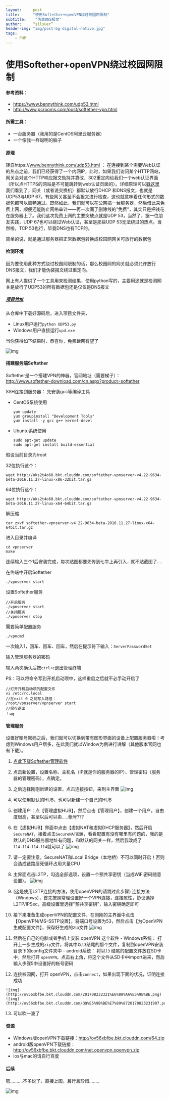 ```yaml
---
layout:     post
title:      "使用Softether+openVPN绕过校园网限制"
subtitle:    "伪装DNS报文"
author:     “silsuer”
header-img: "img/post-bg-digital-native.jpg"
tags:
    - PHP
---
```



使用Softether+openVPN绕过校园网限制
========================

#### 参考资料：
 - https://www.bennythink.com/udp53.html
 - http://www.pcrooms.com/post/softether-vpn.html

#### 所需工具：
 - 一台服务器（我用的是CentOS阿里云服务器）
 - 一个像我一样聪明的脑子

#### 原理
 转自https://www.bennythink.com/udp53.html  ：
 在连接到某个需要Web认证的热点之前，我们已经获得了一个内网IP，此时，如果我们访问某个HTTP网站，网关会对这个HTTP响应报文劫持并篡改，302重定向给我们一个web认证界面（所以点HTTPS的网站是不可能跳转到web认证页面的）。详细原理可以[戳这里](http://www.ruijie.com.cn/fw/wt/36502) 我们看到了，网关（或者说交换机）都默认放行DHCP 和DNS报文，也就是UDP53与UDP 67。有些网关甚至不会报文进行检查，这也就意味着任何形式的数据包都可以顺畅通过。既然如此，我们就可以在公网搞一台服务器，然后借此来免费上网，顺便还能防止网络审计——再一次画了删除线的"免费"，其实只是把钱花在服务器上了。我们这次免费上网的主要突破点就是UDP 53，当然了，据一位朋友实践，UDP 67也可以绕过Web认证，甚至是那些UDP 53无法绕过的热点。当然啦，TCP 53也行，毕竟DNS也有TCP的。

 简单的说，就是通过服务器把正常数据包转换成校园网网关可放行的数据包


#### 检测环境
因为要使用此种方式绕过校园网限制的话，那么校园网的网关就必须允许放行DNS报文，我们才能伪装报文绕过重定向。

网上有人提供了一个工具用来检测结果，使用python写的，主要用途就是检测网关是放行了UDP53的所有数据包还是仅仅是DNS报文

##### [项目地址](https://github.com/BennyThink/UDP53-Filter-Type)

从仓库中下载好源码后，进入项目文件夹，
 - Linux用户运行`python UDP53.py`
 - Windows用户直接运行`upd.exe`

当你获得如下结果时，恭喜你，免费蹭网有望了

![img](http://ov56xbfbe.bkt.clouddn.com/QQ%E5%9B%BE%E7%89%8720170823223109.jpg)

#### 搭建服务端Softether
Softether是一个搭建VPN的神器，官网地址（需要梯子）：http://www.softether-download.com/cn.aspx?product=softether

SSH连接到服务器：
先安装gcc等编译工具
 - CentOS系统使用
   ```
   yum update
   yum groupinstall "Development Tools"  
   yum install -y gcc g++ kernel-devel  
   ```
 - Ubuntu系统使用
   ```
   sudo apt-get update
   sudo apt-get install build-essential
   ```

假设当前目录为/root

32位执行这个：
```
wget http://oks2t4o68.bkt.clouddn.com/softether-vpnserver-v4.22-9634-beta-2016.11.27-linux-x86-32bit.tar.gz
```

64位执行这个：
```
wget http://oks2t4o68.bkt.clouddn.com/softether-vpnserver-v4.22-9634-beta-2016.11.27-linux-x64-64bit.tar.gz
```

解压缩
```
tar zxvf softether-vpnserver-v4.22-9634-beta-2016.11.27-linux-x64-64bit.tar.gz
```

进入目录并编译
```
cd vpnserver
make
```

连续输入三个1后安装完成，每次贴图都要先传到七牛上再引入...就不贴截图了....

在终端中开启Softether
```
./vpnserver start
```

设置Softether服务
```
//开启服务
./vpnserver start
//关闭服务
./vpnserver stop
```

需要简单配置服务
```
./vpncmd
```

一次输入1，回车、回车、回车，然后在提示符下输入：`ServerPasswordSet`

输入管理服务器的密码

输入两次确认后按`ctrl+c`退出管理终端

PS：可以将命令写到开机启动项中，这样重启之后就不必手动开启了
```
//打开开机启动项的配置文件
vi /etc/rc.local
//在exit 0 之前写入路径：
/root/vpnserver/vpnserver start
//保存退出
！wq
```

#### 管理服务

设置好账号密码之后，我们就可以切换到带有图形界面的设备上配置服务器啦！考虑到Windows用户居多，在此我们就以Window为例进行讲解（其他版本官网也有下载）。

 1. [点此下载Softether管理软件](http://oks2t4o68.bkt.clouddn.com/softether-vpn_admin_tools-v4.22-9634-beta-2016.11.27-win32.zip)

 2. 点击新设置，设置名称、主机名（IP就是你的服务器的IP）、管理密码（服务器的管理密码），点确定。

 3. 之后选择刚刚新建的设置，点击连接按钮，来到主界面 ![img](http://ov56xbfbe.bkt.clouddn.com/QQ%E6%88%AA%E5%9B%BE20170823225703.png)

 4. 可以使用默认的HUB，也可以新建一个自己的HUB

 5. 创建用户：点【管理虚拟HUB】，然后点击【管理用户】，创建一个用户，自由度很高，甚至以后可以卖.....帐号???

 6. 在【虚拟HUB】界面中点击【虚拟NAT和虚拟DHCP服务器】，然后开启`SecureNAT`，接着点击`SecureNAT配置`，看看配置有没有哪里有问题的，我的是默认的DNS服务器地址有问题，和默认的网关一样，然后我改成了`114.114.114.114`就可以了 ![img](http://ov56xbfbe.bkt.clouddn.com/QQ%E6%88%AA%E5%9B%BE20170823230439.png)

 7. 请一定要注意，SecureNAT和Local Bridge（本地桥）不可以同时开启！否则会造成链路层死循环占用大量CPU

 8. 主界面点击L2TP，勾选全部选项，设置一个预共享密钥（当成WiFi密码随意设置）。 ![img](http://ov56xbfbe.bkt.clouddn.com/112715_0834_SoftEtherVP13.png)

 9. (这是使用L2TP连接的方法，使用openVPN的请跳过此步骤) 连接方法（Windows），首先按照常理设置好一个VPN连接，连接属性，协议选择L2TP/IPSec，高级设置里选择"预共享密钥"，输入密钥确定即可

 10. 接下来准备生成openVPN的配置文件，在刚刚的主界面中点击【OpenVPN/MS-SSTP设置】，将端口号设置为53，然后点击【为OpenVPN生成配置文件】，保存好生成的zip文件 ![img](https://o51bfbumd.qnssl.com/wp-content/uploads/2016/05/052216_0640_UDP53DNS2.png)

 11. 然后在自己的电脑或者手机上安装 openVPN 这个软件
    - Windows系统： 打开上一步生成的`zip`文件，将其中以`l3`结尾的那个文件，复制到openVPN安装目录下的config文件夹中
    - android系统： 将以`l3` 结尾的配置文件放在SD卡中，然后打开 `openVPN`，点击右上角，将这个文件从SD卡中import进来，然后输入步骤5中设置好的帐号密码

 12. 连接校园网，打开 openVPN，点击`connect`，如果出现下面的状况，证明连接成功

    ![img](http://ov56xbfbe.bkt.clouddn.com/201708232321%E6%88%AA%E5%9B%BE.png)
    ![img](http://ov56xbfbe.bkt.clouddn.com/QQ%E5%9B%BE%E7%89%8720170823231907.png)

 13. 可以吹一波了

#### 资源
 - Windows版openVPN下载链接：http://ov56xbfbe.bkt.clouddn.com/64.zip
 - android版openVPN下载链接：http://ov56xbfbe.bkt.clouddn.com/net.openvpn.openvpn.zip
 - ios与mac的请自行百度

#### 后续

嗯..........不多说了，直接上图，且行且珍惜........

![img](http://ov56xbfbe.bkt.clouddn.com/QQ%E6%88%AA%E5%9B%BE20170823232217.png)
